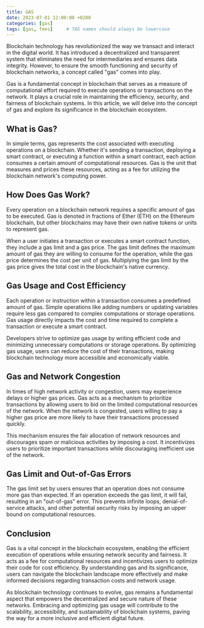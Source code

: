 ```yaml
---
title: GAS
date: 2023-07-01 12:00:00 +0200
categories: [gas]
tags: [gas, fees]     # TAG names should always be lowercase
---
```


Blockchain technology has revolutionized the way we transact and interact in the digital world. It has introduced a decentralized and transparent system that eliminates the need for intermediaries and ensures data integrity. However, to ensure the smooth functioning and security of blockchain networks, a concept called "gas" comes into play.

Gas is a fundamental concept in blockchain that serves as a measure of computational effort required to execute operations or transactions on the network. It plays a crucial role in maintaining the efficiency, security, and fairness of blockchain systems. In this article, we will delve into the concept of gas and explore its significance in the blockchain ecosystem.

## What is Gas?
In simple terms, gas represents the cost associated with executing operations on a blockchain. Whether it's sending a transaction, deploying a smart contract, or executing a function within a smart contract, each action consumes a certain amount of computational resources. Gas is the unit that measures and prices these resources, acting as a fee for utilizing the blockchain network's computing power.

## How Does Gas Work?
Every operation on a blockchain network requires a specific amount of gas to be executed. Gas is denoted in fractions of Ether (ETH) on the Ethereum blockchain, but other blockchains may have their own native tokens or units to represent gas.

When a user initiates a transaction or executes a smart contract function, they include a gas limit and a gas price. The gas limit defines the maximum amount of gas they are willing to consume for the operation, while the gas price determines the cost per unit of gas. Multiplying the gas limit by the gas price gives the total cost in the blockchain's native currency.

## Gas Usage and Cost Efficiency
Each operation or instruction within a transaction consumes a predefined amount of gas. Simple operations like adding numbers or updating variables require less gas compared to complex computations or storage operations. Gas usage directly impacts the cost and time required to complete a transaction or execute a smart contract.

Developers strive to optimize gas usage by writing efficient code and minimizing unnecessary computations or storage operations. By optimizing gas usage, users can reduce the cost of their transactions, making blockchain technology more accessible and economically viable.

## Gas and Network Congestion
In times of high network activity or congestion, users may experience delays or higher gas prices. Gas acts as a mechanism to prioritize transactions by allowing users to bid on the limited computational resources of the network. When the network is congested, users willing to pay a higher gas price are more likely to have their transactions processed quickly.

This mechanism ensures the fair allocation of network resources and discourages spam or malicious activities by imposing a cost. It incentivizes users to prioritize important transactions while discouraging inefficient use of the network.

## Gas Limit and Out-of-Gas Errors
The gas limit set by users ensures that an operation does not consume more gas than expected. If an operation exceeds the gas limit, it will fail, resulting in an "out-of-gas" error. This prevents infinite loops, denial-of-service attacks, and other potential security risks by imposing an upper bound on computational resources.

## Conclusion
Gas is a vital concept in the blockchain ecosystem, enabling the efficient execution of operations while ensuring network security and fairness. It acts as a fee for computational resources and incentivizes users to optimize their code for cost efficiency. By understanding gas and its significance, users can navigate the blockchain landscape more effectively and make informed decisions regarding transaction costs and network usage.

As blockchain technology continues to evolve, gas remains a fundamental aspect that empowers the decentralized and secure nature of these networks. Embracing and optimizing gas usage will contribute to the scalability, accessibility, and sustainability of blockchain systems, paving the way for a more inclusive and efficient digital future.
